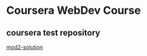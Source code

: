 # Coursera WebDev Course
## coursera test repository<br>
[mod2-solution](https://github.com/yogitasahni22/Coursera-WebDev-Assignments/tree/master/mod2-solution/index.html)<br>
